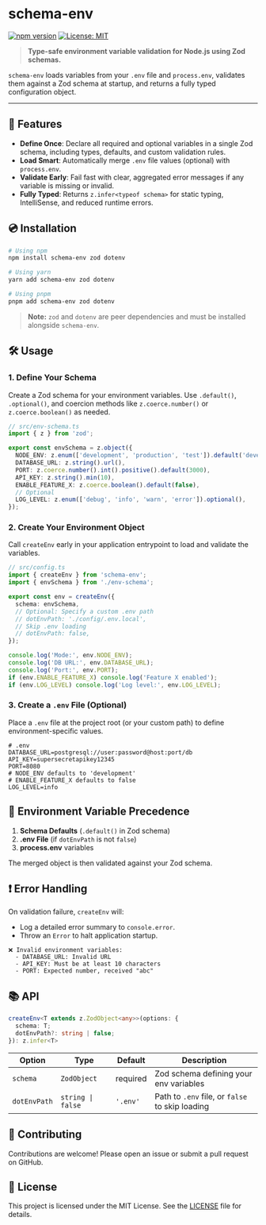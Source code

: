# schema-env

[![npm version](https://badge.fury.io/js/schema-env.svg)](https://badge.fury.io/js/schema-env) [![License: MIT](https://img.shields.io/badge/License-MIT-yellow.svg)](https://opensource.org/licenses/MIT)

> **Type-safe environment variable validation for Node.js using Zod schemas.**

`schema-env` loads variables from your `.env` file and `process.env`, validates them against a Zod schema at startup, and returns a fully typed configuration object.

---

## 🚀 Features

- **Define Once**: Declare all required and optional variables in a single Zod schema, including types, defaults, and custom validation rules.
- **Load Smart**: Automatically merge `.env` file values (optional) with `process.env`.
- **Validate Early**: Fail fast with clear, aggregated error messages if any variable is missing or invalid.
- **Fully Typed**: Returns `z.infer<typeof schema>` for static typing, IntelliSense, and reduced runtime errors.

## 💿 Installation

```bash
# Using npm
npm install schema-env zod dotenv

# Using yarn
yarn add schema-env zod dotenv

# Using pnpm
pnpm add schema-env zod dotenv
```

> **Note:** `zod` and `dotenv` are peer dependencies and must be installed alongside `schema-env`.

## 🛠️ Usage

### 1. Define Your Schema
Create a Zod schema for your environment variables. Use `.default()`, `.optional()`, and coercion methods like `z.coerce.number()` or `z.coerce.boolean()` as needed.

```ts
// src/env-schema.ts
import { z } from 'zod';

export const envSchema = z.object({
  NODE_ENV: z.enum(['development', 'production', 'test']).default('development'),
  DATABASE_URL: z.string().url(),
  PORT: z.coerce.number().int().positive().default(3000),
  API_KEY: z.string().min(10),
  ENABLE_FEATURE_X: z.coerce.boolean().default(false),
  // Optional
  LOG_LEVEL: z.enum(['debug', 'info', 'warn', 'error']).optional(),
});
```

### 2. Create Your Environment Object
Call `createEnv` early in your application entrypoint to load and validate the variables.

```ts
// src/config.ts
import { createEnv } from 'schema-env';
import { envSchema } from './env-schema';

export const env = createEnv({
  schema: envSchema,
  // Optional: Specify a custom .env path
  // dotEnvPath: './config/.env.local',
  // Skip .env loading
  // dotEnvPath: false,
});

console.log('Mode:', env.NODE_ENV);
console.log('DB URL:', env.DATABASE_URL);
console.log('Port:', env.PORT);
if (env.ENABLE_FEATURE_X) console.log('Feature X enabled');
if (env.LOG_LEVEL) console.log('Log level:', env.LOG_LEVEL);
```

### 3. Create a `.env` File (Optional)
Place a `.env` file at the project root (or your custom path) to define environment-specific values.

```dotenv
# .env
DATABASE_URL=postgresql://user:password@host:port/db
API_KEY=supersecretapikey12345
PORT=8080
# NODE_ENV defaults to 'development'
# ENABLE_FEATURE_X defaults to false
LOG_LEVEL=info
```

## 🔄 Environment Variable Precedence
1. **Schema Defaults** (`.default()` in Zod schema)
2. **.env File** (if `dotEnvPath` is not `false`)
3. **process.env** variables

The merged object is then validated against your Zod schema.

## ❗ Error Handling
On validation failure, `createEnv` will:

- Log a detailed error summary to `console.error`.
- Throw an `Error` to halt application startup.

```
❌ Invalid environment variables:
  - DATABASE_URL: Invalid URL
  - API_KEY: Must be at least 10 characters
  - PORT: Expected number, received "abc"
```

## 📚 API

```ts
createEnv<T extends z.ZodObject<any>>(options: {
  schema: T;
  dotEnvPath?: string | false;
}): z.infer<T>
```

| Option      | Type                   | Default   | Description                                    |
| ----------- | ---------------------- | --------- | ---------------------------------------------- |
| `schema`    | `ZodObject`            | required  | Zod schema defining your env variables         |
| `dotEnvPath`| `string \| false`      | `'.env'`  | Path to `.env` file, or `false` to skip loading|

## 🤝 Contributing

Contributions are welcome! Please open an issue or submit a pull request on GitHub.

## 📄 License

This project is licensed under the MIT License. See the [LICENSE](LICENSE) file for details.

